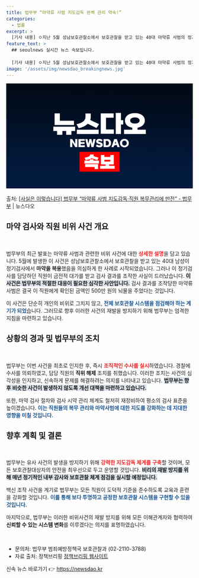 ```yaml
---
title: 법무부 “마약류 사범 지도감독 완벽 관리 약속!”
categories:
  - 법률
excerpt: >
  [기사 내용] ㅇ지난 5월 성남보호관찰소에서 보호관찰을 받고 있는 40대 마약류 사범의 정기검사에서 마약을 …
feature_text: >
  ## seoulnews 실시간 뉴스 속보입니다.

  [기사 내용] ㅇ지난 5월 성남보호관찰소에서 보호관찰을 받고 있는 40대 마약류 사범의 정기검사에서 마약을 …
image: '/assets/img/newsdao_breakingnews.jpg'
---
```


![뉴스다오 속보](/assets/img/newsdao_breakingnews.jpg)

<p>출처: <a href="https://newsdao.kr/1779" rel="dofollow">[사실은 이렇습니다] 법무부 “마약류 사범 지도감독·직원 복무관리에 만전” - 법무부</a> | 뉴스다오</p>

<h2 data-ke-size="size26">마약 검사와 직원 비위 사건 개요</h2>

<p data-ke-size="size16">&nbsp;</p>

법무부의 최근 발표는 마약류 사범과 관련한 비위 사건에 대한 <b><span style="color: #ee2323;">상세한 설명</span></b>을 담고 있습니다. 5월에 발생한 이 사건은 성남보호관찰소에서 보호관찰을 받고 있는 40대 남성이 정기검사에서 <b>마약을 복용</b>했음을 의심하게 한 사례로 시작되었습니다. 그러나 이 정기검사를 담당하던 직원이 금전적 대가를 받고 검사 결과를 조작한 사실이 드러났습니다. <b><span style="background-color: #21538527;">이 사건은 법무부의 적절한 대응이 필요한 심각한 사안입니다.</span></b> 검사 결과를 조작당한 마약류 사범은 결국 이 직원에게 확인된 금액인 500만 원의 뇌물을 주었다는 것입니다.

이 사건은 단순히 개인의 비위로 그치지 않고, <b><span style="color: #1a5490;">전체 보호관찰 시스템을 점검해야 하는 계기가 되었</span></b>습니다. 그러므로 향후 이러한 사건의 재발을 방지하기 위해 법무부는 엄격한 지침을 마련하고 있습니다.

<h2 data-ke-size="size26">상황의 경과 및 법무부의 조치</h2>

<p data-ke-size="size16">&nbsp;</p>

법무부는 이번 사건을 최초로 인지한 후, 즉시 <b><span style="color: #ee2323;">조직적인 수사를 실시</span></b>하였습니다. 경찰에 수사를 의뢰하였고, 담당 직원의 <b>직위 해제</b> 조치를 취했습니다. 이러한 조치는 사건의 심각성을 인지하고, 신속하게 문제를 해결하려는 의지를 나타내고 있습니다. <b><span style="background-color: #21538527;">법무부는 향후 비슷한 사건이 발생하지 않도록 개선 대책을 마련하고 있습니다.</span></b> 

또한, 마약 검사 절차와 검사 시약 관리 체계도 철저히 재정비하여 평소의 검사 표준을 높이겠습니다. <b><span style="color: #1a5490;">이는 직원들의 복무 관리와 마약사범에 대한 지도를 강화하는 데 지대한 영향을 미칠 것입니다.</span></b>

<h2 data-ke-size="size26">향후 계획 및 결론</h2>

<p data-ke-size="size16">&nbsp;</p>

법무부는 유사 사건의 발생을 방지하기 위해 <b><span style="color: #ee2323;">강력한 지도감독 체계를 구축</span></b>할 것이며, 모든 보호관찰대상자의 안전을 최우선으로 두고 운영할 것입니다. <b><span style="background-color: #21538527;">비리의 재발 방지를 위해 매년 정기적인 내부 감사와 보호관찰 체계 점검을 실시할 예정입니다.</span></b>

백신 조작 사건을 계기로 법무부는 모든 직원이 도덕적 기준을 준수하도록 교육과 훈련을 강화할 것입니다. <b><span style="color: #1a5490;">이를 통해 보다 투명하고 공정한 보호관찰 시스템을 구현할 수 있을 것입니다.</span></b>

마지막으로, 법무부는 이러한 비위사건의 재발 방지를 위해 모든 이해관계자와 협력하여 <b>신뢰할 수 있는 시스템 변화</b>를 이루겠다는 의지를 표명하였습니다.

<p data-ke-size="size16">&nbsp;</p>

- 문의처: 법무부 범죄예방정책국 보호관찰과 (02-2110-3788) 
- 자료 출처: 정책브리핑 [정책브리핑 웹사이트](https://newsdao.kr/1779)  

신속 뉴스 바로가기 👉 <a href="https://newsdao.kr" rel="dofollow">https://newsdao.kr</a>



